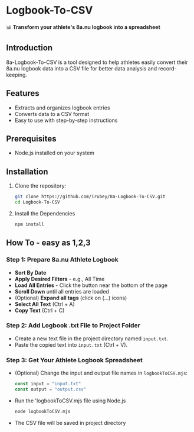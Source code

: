 # Logbook-To-CSV 

📊 **Transform your athlete's 8a.nu logbook into a spreadsheet**

## Introduction
8a-Logbook-To-CSV is a tool designed to help athletes easily convert their 8a.nu logbook data into a CSV file for better data analysis and record-keeping.

## Features
- Extracts and organizes logbook entries
- Converts data to a CSV format
- Easy to use with step-by-step instructions

## Prerequisites
- Node.js installed on your system

## Installation
1. Clone the repository:
   ```bash
   git clone https://github.com/irubey/8a-Logbook-To-CSV.git
   cd Logbook-To-CSV
2. Install the Dependencies
   ```bash
   npm install

## How To - easy as 1,2,3
### Step 1: Prepare 8a.nu Athlete Logbook
- **Sort By Date**
- **Apply Desired Filters** - e.g., All Time
- **Load All Entries** - Click the button near the bottom of the page
- **Scroll Down** until all entries are loaded
- (Optional) **Expand all tags** (click on (...) icons)
- **Select All Text** (Ctrl + A)
- **Copy Text** (Ctrl + C)

### Step 2: Add Logbook .txt File to Project Folder
- Create a new text file in the project directory named `input.txt`.
- Paste the copied text into `input.txt` (Ctrl + V).

### Step 3: Get Your Athlete Logbook Spreadsheet
- (Optional) Change the input and output file names in `logbookToCSV.mjs`:
   ```javascript
   const input = "input.txt"
   const output = "output.csv"
- Run the 'logbookToCSV.mjs file using Node.js
  ```bash
  node logbookToCSV.mjs
- The CSV file will be saved in project directory
